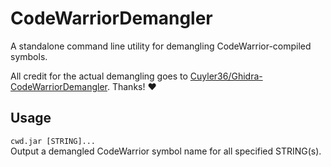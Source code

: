 # CodeWarriorDemangler
A standalone command line utility for demangling CodeWarrior-compiled symbols.

All credit for the actual demangling goes to [Cuyler36/Ghidra-CodeWarriorDemangler](https://github.com/Cuyler36/Ghidra-CodeWarriorDemangler). Thanks! :heart:

## Usage
`cwd.jar [STRING]...`<br>
Output a demangled CodeWarrior symbol name for all specified STRING(s).
